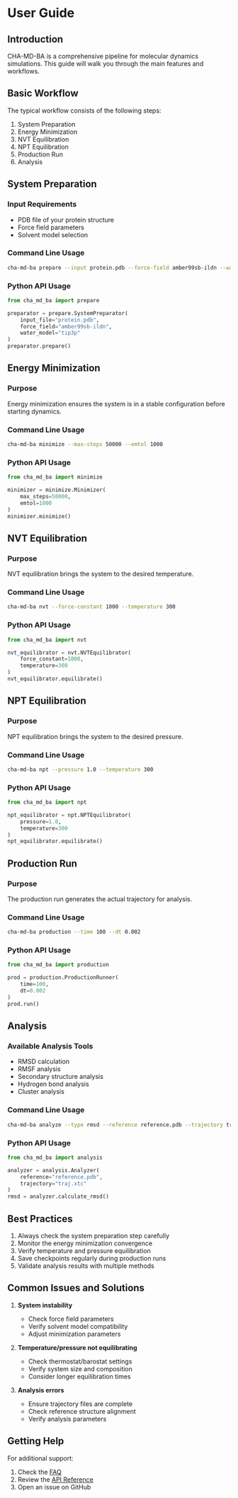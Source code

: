 # User Guide

## Introduction

CHA-MD-BA is a comprehensive pipeline for molecular dynamics simulations. This guide will walk you through the main features and workflows.

## Basic Workflow

The typical workflow consists of the following steps:

1. System Preparation
2. Energy Minimization
3. NVT Equilibration
4. NPT Equilibration
5. Production Run
6. Analysis

## System Preparation

### Input Requirements

- PDB file of your protein structure
- Force field parameters
- Solvent model selection

### Command Line Usage

```bash
cha-md-ba prepare --input protein.pdb --force-field amber99sb-ildn --water-model tip3p
```

### Python API Usage

```python
from cha_md_ba import prepare

preparator = prepare.SystemPreparator(
    input_file="protein.pdb",
    force_field="amber99sb-ildn",
    water_model="tip3p"
)
preparator.prepare()
```

## Energy Minimization

### Purpose

Energy minimization ensures the system is in a stable configuration before starting dynamics.

### Command Line Usage

```bash
cha-md-ba minimize --max-steps 50000 --emtol 1000
```

### Python API Usage

```python
from cha_md_ba import minimize

minimizer = minimize.Minimizer(
    max_steps=50000,
    emtol=1000
)
minimizer.minimize()
```

## NVT Equilibration

### Purpose

NVT equilibration brings the system to the desired temperature.

### Command Line Usage

```bash
cha-md-ba nvt --force-constant 1000 --temperature 300
```

### Python API Usage

```python
from cha_md_ba import nvt

nvt_equilibrator = nvt.NVTEquilibrator(
    force_constant=1000,
    temperature=300
)
nvt_equilibrator.equilibrate()
```

## NPT Equilibration

### Purpose

NPT equilibration brings the system to the desired pressure.

### Command Line Usage

```bash
cha-md-ba npt --pressure 1.0 --temperature 300
```

### Python API Usage

```python
from cha_md_ba import npt

npt_equilibrator = npt.NPTEquilibrator(
    pressure=1.0,
    temperature=300
)
npt_equilibrator.equilibrate()
```

## Production Run

### Purpose

The production run generates the actual trajectory for analysis.

### Command Line Usage

```bash
cha-md-ba production --time 100 --dt 0.002
```

### Python API Usage

```python
from cha_md_ba import production

prod = production.ProductionRunner(
    time=100,
    dt=0.002
)
prod.run()
```

## Analysis

### Available Analysis Tools

- RMSD calculation
- RMSF analysis
- Secondary structure analysis
- Hydrogen bond analysis
- Cluster analysis

### Command Line Usage

```bash
cha-md-ba analyze --type rmsd --reference reference.pdb --trajectory traj.xtc
```

### Python API Usage

```python
from cha_md_ba import analysis

analyzer = analysis.Analyzer(
    reference="reference.pdb",
    trajectory="traj.xtc"
)
rmsd = analyzer.calculate_rmsd()
```

## Best Practices

1. Always check the system preparation step carefully
2. Monitor the energy minimization convergence
3. Verify temperature and pressure equilibration
4. Save checkpoints regularly during production runs
5. Validate analysis results with multiple methods

## Common Issues and Solutions

1. **System instability**
   - Check force field parameters
   - Verify solvent model compatibility
   - Adjust minimization parameters

2. **Temperature/pressure not equilibrating**
   - Check thermostat/barostat settings
   - Verify system size and composition
   - Consider longer equilibration times

3. **Analysis errors**
   - Ensure trajectory files are complete
   - Check reference structure alignment
   - Verify analysis parameters

## Getting Help

For additional support:
1. Check the [FAQ](faq.md)
2. Review the [API Reference](api.md)
3. Open an issue on GitHub 